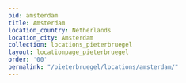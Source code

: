 ```yaml
---
pid: amsterdam
title: Amsterdam
location_country: Netherlands
location_city: Amsterdam
collection: locations_pieterbruegel
layout: locationpage_pieterbruegel
order: '00'
permalink: "/pieterbruegel/locations/amsterdam/"
---
```

